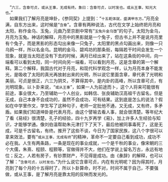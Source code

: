 &emsp;“``六三，含章可贞，或从王事，无成有终。象曰：含章可贞，以时发也。或从王事，知光大也。``”<br>&emsp;如果我们了解月亮是坤卦，《参同契》上提到：“``十五乾体就，盛满甲东方。``”月亮全满，自东方出来，这时候是“``含章``”。含章有两种说法，古代在文学上始终把月亮和太阳，称作金乌、玉兔，元曲乃至京剧中常有“``玉兔升金乌堕``”的句子。太阳为金乌，月亮为玉兔。神话的解释，月亮中的黑影就是一个兔子，但古书上并不是说月亮里有个兔子，而是黑影的形态勾出来像一只兔子，太阳里的黑点勾画出来，则像一只乌鸦一样，所以名金乌。昆明的金马、碧鸡坊的那条街，每隔若干时间会发生一个现象，就是当太阳还没有下去的时候，满月已经出来了，站在这条街的中间，向一端看可以看到太阳，同一时间向另一端看，可以看到月亮，这是含章的第一个解释。第二个解释，我国古代对于月亮，和现代科学观念一样，认为月亮本身不能发光，是吸收了太阳的真光再放射出来的光明，所以说它里面含章，章代表了光明和美丽。可贞是很正，六三为阴爻，不算得其中，是内卦的高峰，所以含章可贞，有光明现象。以卜卦来说，“``或从王事``”，如果一人为前途而卜，这个人将来可能很有前途，事业很大，乃至辅助一个人创业，如韩信、张良辅助汉高祖千古留名，但是无成，自己本身不会成功的，虽然不会成功，可有结果。这到底是怎么的说法？假如在中学里作文，学生写了这种句子，老师一定批他不通，又无成，又有终，多矛盾。如果我们知道坤卦是代表月亮，由这个譬喻去看人事，就会很清楚。等年纪大了看《易经》很清楚，孔子的经验，四十九岁再学《易》，加上许多人生经验与知识，才能够学通。像刘伯温帮助朱元津打下了天下，最后他被同事毒死了，这是无成，可是千古留名，有终。推开了这些不谈，今日为了国家民族，这八个字很可以拿来效法，要有“``或从王事，无成有终``”的精神，革命不一定要自己看到成功，成功不必在我。人生有两条路，一条是现在的事业成就，一个是千秋的事业，像宋朝的三个大儒，朱熹、程颐、程颢等，官做得并不大，他们在学说上留名万古，永远有地位；反之，人若有房子，有钞票财产，不见得是成功。由《彖辞》的解释，也可以了解：“``含章可贞，以时发也。``”为什么说它含章可贞，内在有光明呢？因为得其时，月亮到了每个月的十五得时了，所以卜卦算命，时不对，时间不属于自己，不要强做，或从王事，是了解月亮是靠太阳的反映而发光的。<br>